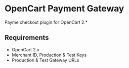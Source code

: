 # OpenCart Payment Gateway
Payme checkout plugin for OpenCart 2.*

## Requirements

- OpenCart 2.x
- Merchant ID, Production & Test Keys
- Production & Test Gateway URLs
